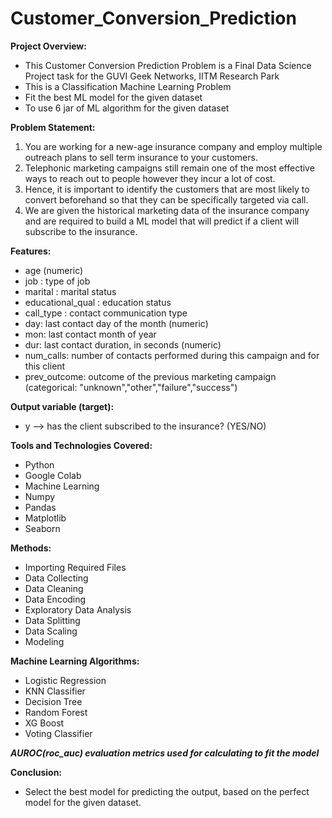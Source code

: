 # Customer_Conversion_Prediction

**Project Overview:**
  - This Customer Conversion Prediction Problem is a Final Data Science Project task for the GUVI Geek Networks, IITM Research Park
  - This is a Classification Machine Learning Problem
  - Fit the best ML model for the given dataset
  - To use 6 jar of ML algorithm for the given dataset

**Problem Statement:**
  1. You are working for a new-age insurance company and employ multiple outreach plans to sell term insurance to your customers.
  2. Telephonic marketing campaigns still remain one of the most effective ways to reach out to people however they incur a lot of cost.
  3. Hence, it is important to identify the customers that are most likely to convert beforehand so that they can be specifically targeted via call.
  4. We are given the historical marketing data of the insurance company and are required to build a ML model that will predict if a client will subscribe to the insurance.

**Features:**
  - age (numeric)
  - job : type of job
  - marital : marital status
  - educational_qual : education status
  - call_type : contact communication type
  - day: last contact day of the month (numeric)
  - mon: last contact month of year
  - dur: last contact duration, in seconds (numeric)
  - num_calls: number of contacts performed during this campaign and for this client
  - prev_outcome: outcome of the previous marketing campaign (categorical: "unknown","other","failure","success")

**Output variable (target):**
  - y --> has the client subscribed to the insurance? (YES/NO)

**Tools and Technologies Covered:**
  - Python
  - Google Colab
  - Machine Learning
  - Numpy
  - Pandas
  - Matplotlib
  - Seaborn

**Methods:**
  - Importing Required Files
  - Data Collecting
  - Data Cleaning
  - Data Encoding
  - Exploratory Data Analysis
  - Data Splitting
  - Data Scaling
  - Modeling

**Machine Learning Algorithms:**
  - Logistic Regression
  - KNN Classifier
  - Decision Tree
  - Random Forest
  - XG Boost
  - Voting Classifier

***AUROC(roc_auc) evaluation metrics used for calculating to fit the model***

**Conclusion:**
  - Select the best model for predicting the output, based on the perfect model for the given dataset.
